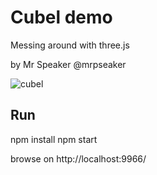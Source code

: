 # Cubel demo

Messing around with three.js

by Mr Speaker @mrpseaker

![cubel](https://cloud.githubusercontent.com/assets/129330/21507149/e68c8e1a-cc43-11e6-84ae-8b9bd54fe18d.png)

## Run

npm install
npm start

browse on http://localhost:9966/
